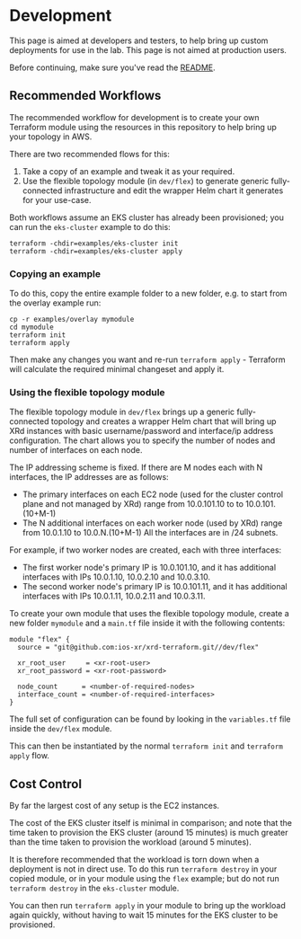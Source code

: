 # Development

This page is aimed at developers and testers, to help bring up custom
deployments for use in the lab. This page is not aimed at production users.

Before continuing, make sure you've read the [README](README.md).

## Recommended Workflows

The recommended workflow for development is to create your own Terraform
module using the resources in this repository to help bring up your
topology in AWS.

There are two recommended flows for this:
  1. Take a copy of an example and tweak it as your required.
  2. Use the flexible topology module (in `dev/flex`) to generate
     generic fully-connected infrastructure and edit the wrapper Helm
     chart it generates for your use-case.

Both workflows assume an EKS cluster has already been provisioned; you can run
the `eks-cluster` example to do this:

```
terraform -chdir=examples/eks-cluster init
terraform -chdir=examples/eks-cluster apply
```

### Copying an example

To do this, copy the entire example folder to a new folder, e.g. to start
from the overlay example run:

```
cp -r examples/overlay mymodule
cd mymodule
terraform init
terraform apply
```

Then make any changes you want and re-run `terraform apply` - Terraform
will calculate the required minimal changeset and apply it.

### Using the flexible topology module

The flexible topology module in `dev/flex` brings up a generic fully-connected
topology and creates a wrapper Helm chart that will bring up XRd instances
with basic username/password and interface/ip address configuration. The
chart allows you to specify the number of nodes and number of
interfaces on each node.

The IP addressing scheme is fixed. If there are M nodes each with N
interfaces, the IP addresses are as follows:
  - The primary interfaces on each EC2 node (used for the cluster control
    plane and not managed by XRd) range from 10.0.101.10 to to 10.0.101.(10+M-1)
  - The N additional interfaces on each worker node (used by XRd) range
    from 10.0.1.10 to 10.0.N.(10+M-1)
All the interfaces are in /24 subnets.

For example, if two worker nodes are created, each with three interfaces:

  - The first worker node's primary IP is 10.0.101.10, and it has
    additional interfaces with IPs 10.0.1.10, 10.0.2.10 and 10.0.3.10.
  - The second worker node's primary IP is 10.0.101.11, and it has
    additional interfaces with IPs 10.0.1.11, 10.0.2.11 and 10.0.3.11.

To create your own module that uses the flexible topology module, create
a new folder `mymodule` and a `main.tf` file inside it with the following
contents:

```
module "flex" {
  source = "git@github.com:ios-xr/xrd-terraform.git//dev/flex"

  xr_root_user     = <xr-root-user>
  xr_root_password = <xr-root-password>

  node_count      = <number-of-required-nodes>
  interface_count = <number-of-required-interfaces>
}
```

The full set of configuration can be found by looking in the `variables.tf`
file inside the `dev/flex` module.

This can then be instantiated by the normal `terraform init` and
`terraform apply` flow.

## Cost Control

By far the largest cost of any setup is the EC2 instances.

The cost of the EKS cluster itself is minimal in comparison; and note that the
time taken to provision the EKS cluster (around 15 minutes) is much greater
than the time taken to provision the workload (around 5 minutes).

It is therefore recommended that the workload is torn down when a deployment is
not in direct use.  To do this run `terraform destroy` in your copied module,
or in your module using the `flex` example; but do not run `terraform destroy`
in the `eks-cluster` module.

You can then run `terraform apply` in your module to bring up the workload
again quickly, without having to wait 15 minutes for the EKS cluster to be
provisioned.

